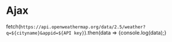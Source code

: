 # Ajax

fetch(`https://api.openweathermap.org/data/2.5/weather?q=${cityname}&appid=${API key}`).then(data => {console.log(data);}
